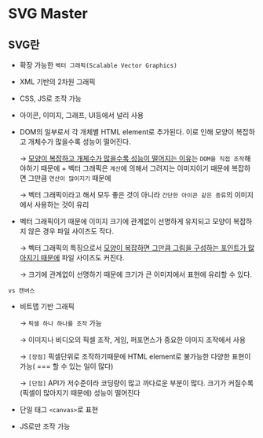# SVG Master

## SVG란

- 확장 가능한 `벡터 그래픽(Scalable Vector Graphics)`
- XML 기반의 2차원 그래픽
- CSS, JS로 조작 가능
- 아이콘, 이미지, 그래프, UI등에서 널리 사용
- DOM의 일부로서 각 개체별 HTML element로 추가된다. 이로 인해 모양이 복잡하고 개체수가 많을수록 성능이 떨어진다.

  → <u>모양이 복잡하고 개체수가 많을수록 성능이 떨어지는 이유</u>는 `DOM을 직접 조작`해야하기 때문에 + 벡터 그래픽은 `계산`에 의해서 그려지는 이미지이기 때문에 복잡하면 그만큼 `연산이 많이지기` 때문에

  → 벡터 그래픽이라고 해서 모두 좋은 것이 아니라 `간단한 아이콘 같은 종류`의 이미지에서 사용하는 것이 유리

- 벡터 그래픽이기 때문에 이미지 크기에 관계없이 선명하게 유지되고 모양이 복잡하지 않은 경우 파일 사이즈도 작다.

  → 벡터 그래픽의 특징으로서 <u>모양이 복잡하면 그만큼 그림을 구성하는 포인트가 많아지기 때문에</u> 파일 사이즈도 커진다.

  → 크기에 관계없이 선명하기 때문에 크기가 큰 이미지에서 표현에 유리할 수 있다.

`vs 캔버스`

- 비트맵 기반 그래픽

  → `픽셀 하나 하나를 조작` 가능

  → 이미지나 비디오의 픽셀 조작, 게임, 퍼포먼스가 중요한 이미지 조작에서 사용

  → `[장점]` 픽셀단위로 조작하기때문에 HTML element로 불가능한 다양한 표현이 가능( === 할 수 있는 일이 많다)

  → `[단점]` API가 저수준이라 코딩량이 많고 까다로운 부분이 많다. 크기가 커질수록(픽셀이 많아지기 때문에) 성능이 떨어진다

- 단일 태그 `<canvas>`로 표현
- JS로만 조작 가능
